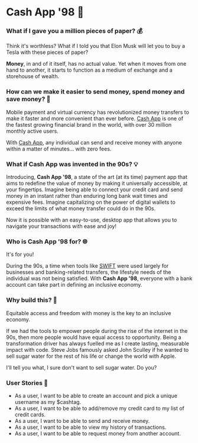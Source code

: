 # Cash App '98  💸

### What if I gave you a million pieces of paper? 💰

Think it's worthless? What if I told you that Elon Musk will let you to buy a Tesla with these pieces of paper? 

**Money**, in and of it itself, has no actual value. Yet when it moves from one hand to another, it starts to function as a medium of exchange and a storehouse of wealth. 

### How can we make it easier to send money, spend money and save money? 🤯

Mobile payment and virtual currency has revolutionized money transfers to make it faster and more convenient than ever before. [Cash App](https://cash.app/) is one of the fastest growing financial brand in the world, with over 30 million monthly active users. 

With [Cash App](https://cash.app/), any individual can send and receive money with anyone within a matter of minutes... with zero fees. 

### What if Cash App was invented in the 90s? 💡

Introducing, **Cash App '98**, a state of the art (at its time) payment app that aims to redefine the value of money by making it universally accessible, at your fingertips. Imagine being able to connect your credit card and send money in an instant rather than enduring long bank wait times and expensive fees. Imagine capitalizing on the power of digital wallets to exceed the limits of what money transfer could do in the 90s. 

Now it is possible with an easy-to-use, desktop app that allows you to navigate your transactions with ease and joy! 

### Who is Cash App '98 for? 🌐
It's for you! 

During the 90s, a time when tools like [SWIFT](https://en.wikipedia.org/wiki/Society_for_Worldwide_Interbank_Financial_Telecommunication) were used largely for businesses and banking-related transfers, 
the lifestyle needs of the individual was not being satisfied. 
With **Cash App '98**, everyone with a bank account can take part in defining an inclusive economy. 

### Why build this? 🚀
Equitable access and freedom with money is the key to an inclusive economy. 

If we had the tools to empower people during the rise of the internet in the 90s, then more people would have equal access to opportunity. 
Being a transformation driver has always fuelled me as I create lasting, measurable impact with code. 
Steve Jobs famously asked John Sculley if he wanted to sell sugar water for the rest of his life or change the world with Apple.  

I'll tell you what, I sure don't want to sell sugar water. Do you? 

### User Stories 💁

- As a user, I want to be able to create an account and pick a unique username as my $cashtag.
- As a user, I want to be able to add/remove my credit card to my list of credit cards.
- As a user, I want to be able to send and receive money.
- As a user, I want to be able to view my history of transactions.
- As a user, I want to be able to request money from another account. 



